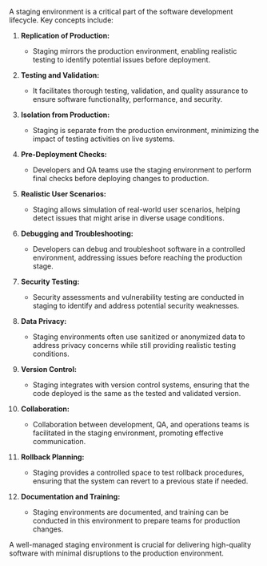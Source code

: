 A staging environment is a critical part of the software development lifecycle. Key concepts include:

1. **Replication of Production:**
    
    - Staging mirrors the production environment, enabling realistic testing to identify potential issues before deployment.
2. **Testing and Validation:**
    
    - It facilitates thorough testing, validation, and quality assurance to ensure software functionality, performance, and security.
3. **Isolation from Production:**
    
    - Staging is separate from the production environment, minimizing the impact of testing activities on live systems.
4. **Pre-Deployment Checks:**
    
    - Developers and QA teams use the staging environment to perform final checks before deploying changes to production.
5. **Realistic User Scenarios:**
    
    - Staging allows simulation of real-world user scenarios, helping detect issues that might arise in diverse usage conditions.
6. **Debugging and Troubleshooting:**
    
    - Developers can debug and troubleshoot software in a controlled environment, addressing issues before reaching the production stage.
7. **Security Testing:**
    
    - Security assessments and vulnerability testing are conducted in staging to identify and address potential security weaknesses.
8. **Data Privacy:**
    
    - Staging environments often use sanitized or anonymized data to address privacy concerns while still providing realistic testing conditions.
9. **Version Control:**
    
    - Staging integrates with version control systems, ensuring that the code deployed is the same as the tested and validated version.
10. **Collaboration:**
    
    - Collaboration between development, QA, and operations teams is facilitated in the staging environment, promoting effective communication.
11. **Rollback Planning:**
    
    - Staging provides a controlled space to test rollback procedures, ensuring that the system can revert to a previous state if needed.
12. **Documentation and Training:**
    
    - Staging environments are documented, and training can be conducted in this environment to prepare teams for production changes.

A well-managed staging environment is crucial for delivering high-quality software with minimal disruptions to the production environment.